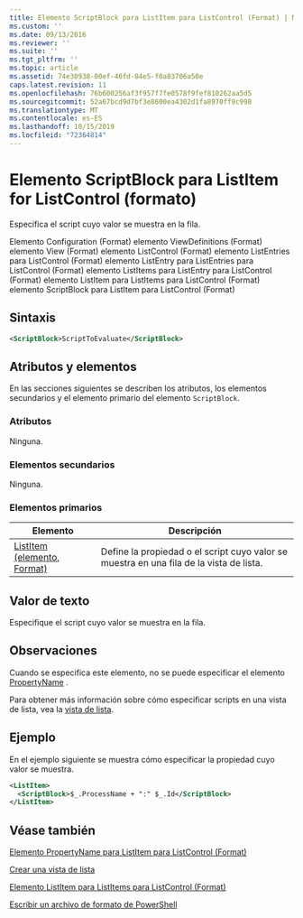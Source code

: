 ```yaml
---
title: Elemento ScriptBlock para ListItem para ListControl (Format) | Microsoft Docs
ms.custom: ''
ms.date: 09/13/2016
ms.reviewer: ''
ms.suite: ''
ms.tgt_pltfrm: ''
ms.topic: article
ms.assetid: 74e30938-00ef-46fd-84e5-f0a83706a50e
caps.latest.revision: 11
ms.openlocfilehash: 76b600256af3f957f7fe0578f9fef810262aa5d5
ms.sourcegitcommit: 52a67bcd9d7bf3e8600ea4302d1fa8970ff9c998
ms.translationtype: MT
ms.contentlocale: es-ES
ms.lasthandoff: 10/15/2019
ms.locfileid: "72364814"
---
```

# <a name="scriptblock-element-for-listitem-for-listcontrol-format"></a>Elemento ScriptBlock para ListItem for ListControl (formato)

Especifica el script cuyo valor se muestra en la fila.

Elemento Configuration (Format) elemento ViewDefinitions (Format) elemento View (Format) elemento ListControl (Format) elemento ListEntries para ListControl (Format) elemento ListEntry para ListEntries para ListControl (Format) elemento ListItems para ListEntry para ListControl (Format) elemento ListItem para ListItems para ListControl (Format) elemento ScriptBlock para ListItem para ListControl (Format)

## <a name="syntax"></a>Sintaxis

```xml
<ScriptBlock>ScriptToEvaluate</ScriptBlock>
```

## <a name="attributes-and-elements"></a>Atributos y elementos

En las secciones siguientes se describen los atributos, los elementos secundarios y el elemento primario del elemento `ScriptBlock`.

### <a name="attributes"></a>Atributos

Ninguna.

### <a name="child-elements"></a>Elementos secundarios

Ninguna.

### <a name="parent-elements"></a>Elementos primarios

|Elemento|Descripción|
|-------------|-----------------|
|[ListItem (elemento, Format)](./listitem-element-for-listitems-for-listcontrol-format.md)|Define la propiedad o el script cuyo valor se muestra en una fila de la vista de lista.|

## <a name="text-value"></a>Valor de texto

Especifique el script cuyo valor se muestra en la fila.

## <a name="remarks"></a>Observaciones

Cuando se especifica este elemento, no se puede especificar el elemento [PropertyName](./propertyname-element-for-listitem-for-listcontrol-format.md) .

Para obtener más información sobre cómo especificar scripts en una vista de lista, vea la [vista de lista](./creating-a-list-view.md).

## <a name="example"></a>Ejemplo

En el ejemplo siguiente se muestra cómo especificar la propiedad cuyo valor se muestra.

```xml
<ListItem>
  <ScriptBlock>$_.ProcessName + ":" $_.Id</ScriptBlock>
</ListItem>

```

## <a name="see-also"></a>Véase también

[Elemento PropertyName para ListItem para ListControl (Format)](./propertyname-element-for-listitem-for-listcontrol-format.md)

[Crear una vista de lista](./creating-a-list-view.md)

[Elemento ListItem para ListItems para ListControl (Format)](./listitem-element-for-listitems-for-listcontrol-format.md)

[Escribir un archivo de formato de PowerShell](./writing-a-powershell-formatting-file.md)
